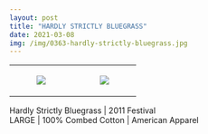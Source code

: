 ```yaml
---
layout: post
title: "HARDLY STRICTLY BLUEGRASS"
date: 2021-03-08
img: /img/0363-hardly-strictly-bluegrass.jpg
---
```




<table style="width:100%;"><tr><td style="vertical-align:top;">
      <figure class="tmblr-full" data-orig-height="2048" data-orig-width="1365" data-orig-src="https://concertshirts.netlify.app/shirts/0363/0363-01.jpg"><img src="https://64.media.tumblr.com/cc2ff41a6a5bb2456cc81dbcf34788c5/18aa97d7caf832ac-fe/s540x810/accdff6fd7411418e106488825973b8b47989f7c.jpg" data-orig-height="2048" data-orig-width="1365" data-orig-src="https://concertshirts.netlify.app/shirts/0363/0363-01.jpg"/></figure></td>
    <td style="vertical-align:top;">
      <figure class="tmblr-full" data-orig-height="2048" data-orig-width="1365" data-orig-src="https://concertshirts.netlify.app/shirts/0363/0363-02.jpg"><img src="https://64.media.tumblr.com/5dcfa2863d4cf8b49d7a01ef024610d1/18aa97d7caf832ac-ad/s540x810/5c9e35eb3896ac6a7d6bf837537bbda7424e3428.jpg" data-orig-height="2048" data-orig-width="1365" data-orig-src="https://concertshirts.netlify.app/shirts/0363/0363-02.jpg"/></figure></td>
  </tr></table><p>
  Hardly Strictly Bluegrass | 2011 Festival<br/>LARGE | 100% Combed Cotton | American Apparel
</p>
